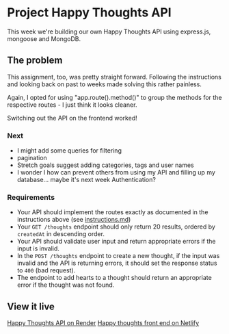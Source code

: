 # Project Happy Thoughts API

This week we're building our own Happy Thoughts API using express.js, mongoose and MongoDB.

## The problem

This assignment, too, was pretty straight forward. Following the instructions and looking back on past to weeks made solving this rather painless.

Again, I opted for using "app.route().method()" to group the methods for the respective routes - I just think it looks cleaner.

Switching out the API on the frontend worked!

### Next

- I might add some queries for filtering
- pagination
- Stretch goals suggest adding categories, tags and user names
- I wonder I how can prevent others from using my API and filling up my database... maybe it's next week Authentication?

### Requirements

- Your API should implement the routes exactly as documented in the instructions above (see [instructions.md](/instructions.md))
- Your `GET /thoughts` endpoint should only return 20 results, ordered by `createdAt` in descending order.
- Your API should validate user input and return appropriate errors if the input is invalid.
- In the `POST /thoughts` endpoint to create a new thought, if the input was invalid and the API is returning errors, it should set the response status to `400` (bad request).
- The endpoint to add hearts to a thought should return an appropriate error if the thought was not found.

## View it live

[Happy Thoughts API on Render](https://project-happy-thoughts-api-4mf8.onrender.com)
[Happy thoughts front end on Netlify](https://app.netlify.com/sites/sofias-project-happy-thoughts/)
